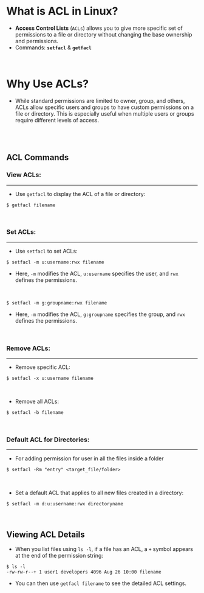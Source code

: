 # What is ACL in Linux?
- **Access Control Lists** (`ACLs`) allows you to give more specific set of permissions to a file or directory without changing the base ownership and permissions.
- Commands: **`setfacl`** & **`getfacl`**

<br>

# Why Use ACLs?
- While standard permissions are limited to owner, group, and others, ACLs allow specific users and groups to have custom permissions on a file or directory. This is especially useful when multiple users or groups require different levels of access.

<br>
<br>

## ACL Commands
### View ACLs:
---
- Use `getfacl` to display the ACL of a file or directory:
```
$ getfacl filename
```
<br>

### Set ACLs:
---
- Use `setfacl` to set ACLs:
```
$ setfacl -m u:username:rwx filename
```
- Here, `-m` modifies the ACL, `u:username` specifies the user, and `rwx` defines the permissions.

<br>

```
$ setfacl -m g:groupname:rwx filename
```
- Here, `-m` modifies the ACL, `g:groupname` specifies the group, and `rwx` defines the permissions.

<br>

### Remove ACLs:
---
- Remove specific ACL:
```
$ setfacl -x u:username filename
```
<br>

- Remove all ACLs:
```
$ setfacl -b filename
```
<br>

### Default ACL for Directories:
---
- For adding permission for user in all the files inside a folder
```
$ setfacl -Rm "entry" <target_file/folder>
```
<br>

- Set a default ACL that applies to all new files created in a directory:
```
$ setfacl -m d:u:username:rwx directoryname
```
<br>

## Viewing ACL Details
- When you list files using `ls -l`, if a file has an ACL, a `+` symbol appears at the end of the permission string:
```
$ ls -l
-rw-rw-r--+ 1 user1 developers 4096 Aug 26 10:00 filename
```
- You can then use `getfacl filename` to see the detailed ACL settings.